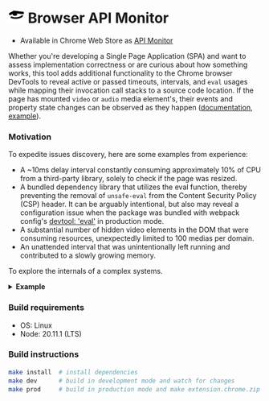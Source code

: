 # <img src="./public/img/icon.svg" width="32"/> Browser API Monitor

- Available in Chrome Web Store as [API Monitor](https://chromewebstore.google.com/detail/api-monitor/bghmfoakiidiedpheejcjhciekobjcjp)

Whether you're developing a Single Page Application (SPA) and want to assess implementation correctness or are curious about how something works, this tool adds additional functionality to the Chrome browser DevTools to reveal active or passed timeouts, intervals, and `eval` usages while mapping their invocation call stacks to a source code location. If the page has mounted `video` or `audio` media element's, their events and property state changes can be observed as they happen ([documentation](https://developer.mozilla.org/docs/Web/API/HTMLMediaElement), [example](https://www.w3.org/2010/05/video/mediaevents.html)).

### Motivation

To expedite issues discovery, here are some examples from experience:

- A ~10ms delay interval constantly consuming approximately 10% of CPU from a third-party library, solely to check if the page was resized.
- A bundled dependency library that utilizes the eval function, thereby preventing the removal of `unsafe-eval` from the Content Security Policy (CSP) header. It can be arguably intentional, but also may reveal a configuration issue when the package was bundled with webpack config's [devtool: 'eval'](https://webpack.js.org/configuration/devtool/) in production mode.
- A substantial number of hidden video elements in the DOM that were consuming resources, unexpectedly limited to 100 medias per domain.
- An unattended interval that was unintentionally left running and contributed to a slowly growing memory.

To explore the internals of a complex systems.

<details>
  <summary> <strong>Example</strong> </summary>

![screenshot](./doc/screenshot-01.png)
![screenshot](./doc/screenshot-02.png)
![screenshot](./doc/screenshot-03.png)
![screenshot](./doc/screenshot-04.png)

</details>

### Build requirements

- OS: Linux
- Node: 20.11.1 (LTS)

### Build instructions

```bash
make install  # install dependencies
make dev      # build in development mode and watch for changes
make prod     # build in production mode and make extension.chrome.zip
```
